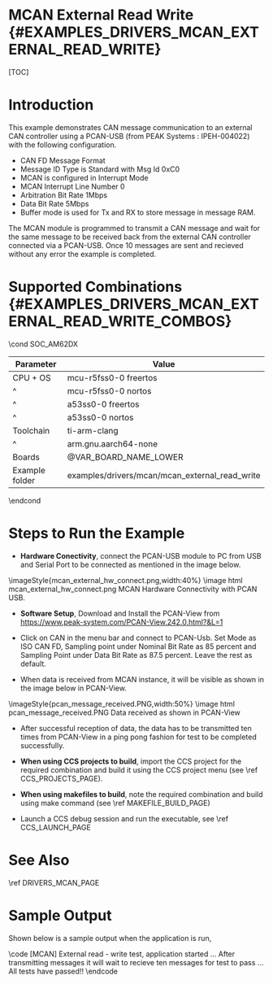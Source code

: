 # MCAN External Read Write {#EXAMPLES_DRIVERS_MCAN_EXTERNAL_READ_WRITE}

[TOC]

# Introduction

This example demonstrates CAN message communication to an external CAN controller using a PCAN-USB (from PEAK Systems : IPEH-004022) with the following configuration.

- CAN FD Message Format
- Message ID Type is Standard with Msg Id 0xC0
- MCAN is configured in Interrupt Mode
- MCAN Interrupt Line Number 0
- Arbitration Bit Rate 1Mbps
- Data Bit Rate 5Mbps
- Buffer mode is used for Tx and RX to store message in message RAM.

The MCAN module is programmed to transmit a CAN message and wait for the same message to be received back from the external CAN controller connected via a PCAN-USB. Once 10 messages are sent and recieved without any error the example is completed.

# Supported Combinations {#EXAMPLES_DRIVERS_MCAN_EXTERNAL_READ_WRITE_COMBOS}

\cond SOC_AM62DX

 Parameter      | Value
 ---------------|-----------
 CPU + OS       | mcu-r5fss0-0 freertos
 ^              | mcu-r5fss0-0 nortos
 ^              | a53ss0-0 freertos
 ^              | a53ss0-0 nortos
 Toolchain      | ti-arm-clang
 ^              | arm.gnu.aarch64-none
 Boards         | @VAR_BOARD_NAME_LOWER
 Example folder | examples/drivers/mcan/mcan_external_read_write

\endcond

# Steps to Run the Example

- **Hardware Conectivity**, connect the PCAN-USB module to PC from USB and Serial Port to be connected as mentioned in the image below.


\imageStyle{mcan_external_hw_connect.png,width:40%}
\image html mcan_external_hw_connect.png MCAN Hardware Connectivity with PCAN USB.

- **Software Setup**, Download and Install the PCAN-View from https://www.peak-system.com/PCAN-View.242.0.html?&L=1

- Click on CAN in the menu bar and connect to PCAN-Usb. Set Mode as ISO CAN FD, Sampling point under Nominal Bit Rate as 85 percent and Sampling Point under Data Bit Rate as 87.5 percent. Leave the rest as default.

- When data is received from MCAN instance, it will be visible as shown in the image below in PCAN-View.

\imageStyle{pcan_message_received.PNG,width:50%}
\image html pcan_message_received.PNG Data received as shown in PCAN-View

- After successful reception of data, the data has to be transmitted ten times from PCAN-View in a ping pong fashion for test to be completed successfully.

- **When using CCS projects to build**, import the CCS project for the required combination
  and build it using the CCS project menu (see \ref CCS_PROJECTS_PAGE).
- **When using makefiles to build**, note the required combination and build using
  make command (see \ref MAKEFILE_BUILD_PAGE)
- Launch a CCS debug session and run the executable, see \ref CCS_LAUNCH_PAGE

# See Also

\ref DRIVERS_MCAN_PAGE

# Sample Output

Shown below is a sample output when the application is run,

\code
[MCAN] External read - write test, application started ...
After transmitting messages it will wait to recieve ten messages for test to pass ...
All tests have passed!!
\endcode
